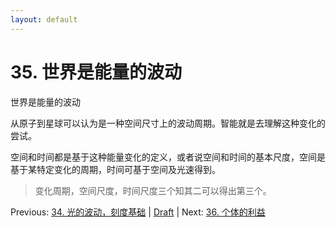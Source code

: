 ```yaml
---
layout: default
---
```

# 35. 世界是能量的波动

世界是能量的波动

从原子到星球可以认为是一种空间尺寸上的波动周期。智能就是去理解这种变化的尝试。

空间和时间都是基于这种能量变化的定义，或者说空间和时间的基本尺度，空间是基于某特定变化的周期，时间可基于空间及光速得到。

> 变化周期，空间尺度，时间尺度三个知其二可以得出第三个。

Previous: [34. 光的波动，刻度基础](34.md) | [Draft](../Draft.md) | Next: [36. 个体的利益](36.md)